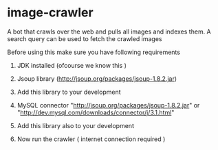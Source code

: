# image-crawler
A bot that crawls over the web and pulls all images and indexes them. A search query can be used to fetch the crawled images



Before using this make sure you have following requirements <br>


1) JDK installed (ofcourse we know this )

2) Jsoup library (http://jsoup.org/packages/jsoup-1.8.2.jar)

3) Add this library to your development

4) MySQL connector "http://jsoup.org/packages/jsoup-1.8.2.jar" or "http://dev.mysql.com/downloads/connector/j/3.1.html"


5) Add this library also to your development

6) Now run the crawler ( internet connection required )
